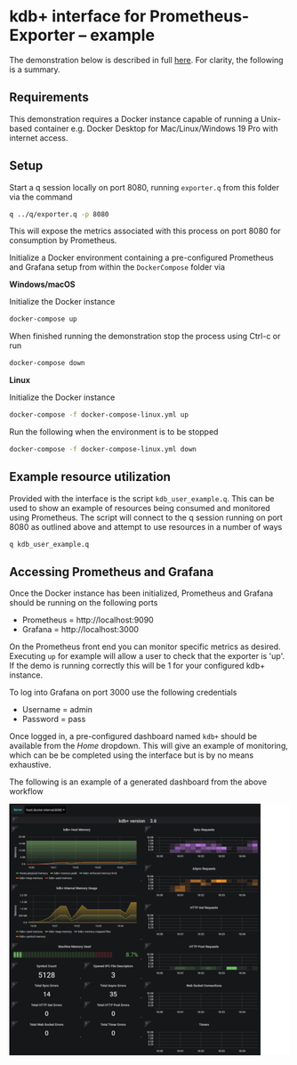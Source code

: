 # kdb+ interface for Prometheus-Exporter – example

The demonstration below is described in full [here](../docs/examples.md). 
For clarity, the following is a summary.

## Requirements

This demonstration requires a Docker instance capable of running a Unix-based container e.g. Docker Desktop for Mac/Linux/Windows 19 Pro with internet access.

## Setup

Start a q session locally on port 8080, running `exporter.q` from this folder via the command

```bash
q ../q/exporter.q -p 8080
```

This will expose the metrics associated with this process on port 8080 for consumption by Prometheus.

Initialize a Docker environment containing a pre-configured Prometheus and Grafana setup from within the `DockerCompose` folder via

**Windows/macOS**

Initialize the Docker instance

```bash
docker-compose up
```

When finished running the demonstration stop the process using Ctrl-c or run

```bash
docker-compose down
```

**Linux**

Initialize the Docker instance

```bash
docker-compose -f docker-compose-linux.yml up
```

Run the following when the environment is to be stopped

```bash
docker-compose -f docker-compose-linux.yml down
```

## Example resource utilization

Provided with the interface is the script `kdb_user_example.q`. This can be used to show an example of resources being consumed and monitored using Prometheus. The script will connect to the q session running on port 8080 as outlined above and attempt to use resources in a number of ways

```bash
q kdb_user_example.q
```

## Accessing Prometheus and Grafana

Once the Docker instance has been initialized, Prometheus and Grafana should be running on the following ports

- Prometheus = http://localhost:9090
- Grafana = http://localhost:3000

On the Prometheus front end you can monitor specific metrics as desired. Executing `up` for example will allow a user to check that the exporter is 'up'. If the demo is running correctly this will be 1 for your configured kdb+ instance.

To log into Grafana on port 3000 use the following credentials

- Username = admin
- Password = pass

Once logged in, a pre-configured dashboard named `kdb+` should be available from the _Home_ dropdown. 
This will give an example of monitoring, which can be be completed using the interface but is by no means exhaustive.

The following is an example of a generated dashboard from the above workflow

![Grafana](grafana.png)


